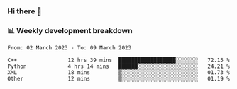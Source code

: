 ### Hi there 👋

### 📊 Weekly development breakdown
<!--START_SECTION:waka-->

```text
From: 02 March 2023 - To: 09 March 2023

C++                12 hrs 39 mins  ██████████████████░░░░░░░   72.15 %
Python             4 hrs 14 mins   ██████░░░░░░░░░░░░░░░░░░░   24.21 %
XML                18 mins         ▒░░░░░░░░░░░░░░░░░░░░░░░░   01.73 %
Other              12 mins         ▒░░░░░░░░░░░░░░░░░░░░░░░░   01.19 %
```

<!--END_SECTION:waka-->
